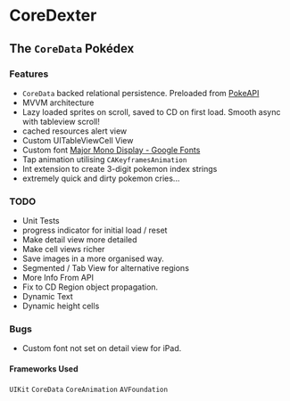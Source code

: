 #  CoreDexter
## The `CoreData` Pokédex

### Features

* `CoreData` backed relational persistence. Preloaded from [PokeAPI](https://pokeapi.co)
* MVVM architecture
* Lazy loaded sprites on scroll, saved to CD on first load. Smooth async with tableview scroll!
* cached resources alert view
* Custom UITableViewCell View
* Custom font [Major Mono Display - Google Fonts](https://fonts.google.com/specimen/Major+Mono+Display)
* Tap animation utilising `CAKeyframesAnimation`
* Int extension to create 3-digit pokemon index strings
* extremely quick and dirty pokemon cries...

### TODO
* Unit Tests
* progress indicator for initial load / reset
* Make detail view more detailed
* Make cell views richer
* Save images in a more organised way.
* Segmented / Tab View for alternative regions
* More Info From API
* Fix to CD Region object propagation.
* Dynamic Text
* Dynamic height cells

### Bugs
* Custom font not set on detail view for iPad.

#### Frameworks Used
`UIKit` `CoreData` `CoreAnimation` `AVFoundation`
